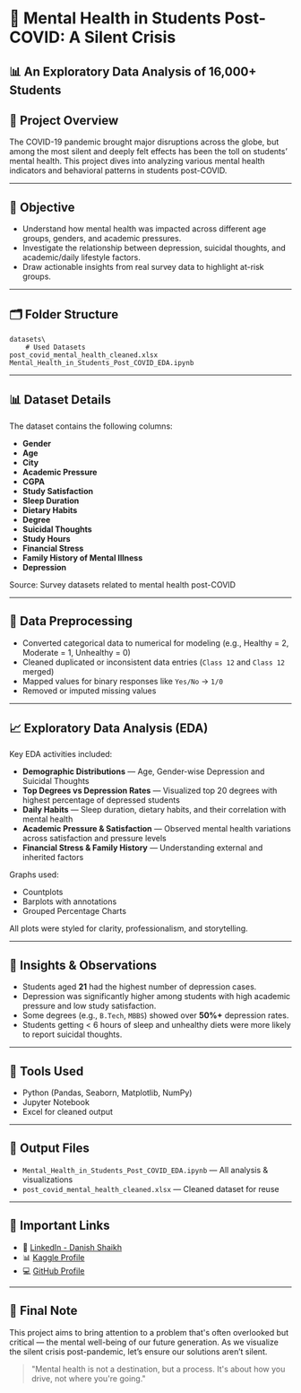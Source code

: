 # 🧠 Mental Health in Students Post-COVID: A Silent Crisis
## 📊 An Exploratory Data Analysis of 16,000+ Students


## 📌 Project Overview

The COVID-19 pandemic brought major disruptions across the globe, but among the most silent and deeply felt effects has been the toll on students’ mental health. This project dives into analyzing various mental health indicators and behavioral patterns in students post-COVID.

---

## 🎯 Objective

- Understand how mental health was impacted across different age groups, genders, and academic pressures.
- Investigate the relationship between depression, suicidal thoughts, and academic/daily lifestyle factors.
- Draw actionable insights from real survey data to highlight at-risk groups.

---

## 🗂️ Folder Structure

```
datasets\
    # Used Datasets
post_covid_mental_health_cleaned.xlsx
Mental_Health_in_Students_Post_COVID_EDA.ipynb
```

---

## 📊 Dataset Details

The dataset contains the following columns:

- **Gender**
- **Age**
- **City**
- **Academic Pressure**
- **CGPA**
- **Study Satisfaction**
- **Sleep Duration**
- **Dietary Habits**
- **Degree**
- **Suicidal Thoughts**
- **Study Hours**
- **Financial Stress**
- **Family History of Mental Illness**
- **Depression**

Source: Survey datasets related to mental health post-COVID

---

## 🧼 Data Preprocessing

- Converted categorical data to numerical for modeling (e.g., Healthy = 2, Moderate = 1, Unhealthy = 0)
- Cleaned duplicated or inconsistent data entries (`Class 12` and `Class 12` merged)
- Mapped values for binary responses like `Yes/No` → `1/0`
- Removed or imputed missing values

---

## 📈 Exploratory Data Analysis (EDA)

Key EDA activities included:

- **Demographic Distributions** — Age, Gender-wise Depression and Suicidal Thoughts
- **Top Degrees vs Depression Rates** — Visualized top 20 degrees with highest percentage of depressed students
- **Daily Habits** — Sleep duration, dietary habits, and their correlation with mental health
- **Academic Pressure & Satisfaction** — Observed mental health variations across satisfaction and pressure levels
- **Financial Stress & Family History** — Understanding external and inherited factors

Graphs used:

- Countplots
- Barplots with annotations
- Grouped Percentage Charts

All plots were styled for clarity, professionalism, and storytelling.

---

## 📌 Insights & Observations

- Students aged **21** had the highest number of depression cases.
- Depression was significantly higher among students with high academic pressure and low study satisfaction.
- Some degrees (e.g., `B.Tech`, `MBBS`) showed over **50%+** depression rates.
- Students getting < 6 hours of sleep and unhealthy diets were more likely to report suicidal thoughts.

---

## 📘 Tools Used

- Python (Pandas, Seaborn, Matplotlib, NumPy)
- Jupyter Notebook
- Excel for cleaned output

---

## 💾 Output Files

- `Mental_Health_in_Students_Post_COVID_EDA.ipynb` — All analysis & visualizations
- `post_covid_mental_health_cleaned.xlsx` — Cleaned dataset for reuse

---

## 🔗 Important Links

- 🔗 [LinkedIn - Danish Shaikh](https://www.linkedin.com/in/danish-shaikh-b6442a212/)
- 📊 [Kaggle Profile](https://www.kaggle.com/danishshaikh18)
- 💻 [GitHub Profile](https://github.com/DanishShaikh18)

---

## 🙌 Final Note

This project aims to bring attention to a problem that's often overlooked but critical — the mental well-being of our future generation. As we visualize the silent crisis post-pandemic, let’s ensure our solutions aren’t silent.

> "Mental health is not a destination, but a process. It's about how you drive, not where you're going."
